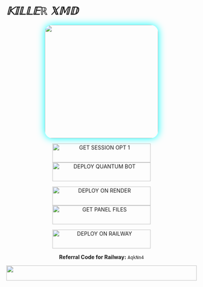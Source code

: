 # _𝕂𝕀𝕃𝕃𝔼ℝ 𝕏𝕄𝔻_
<div align="center">
  <img src="https://files.catbox.moe/db7508.jpg" width="300" style="border-radius: 20px; box-shadow: 0 0 20px #00ffff;"/>
</div>


<p align="center">
  <a href="https://killer-xmd-pair.onrender.com">
    <img title="GET SESSION OPT 1" src="https://img.shields.io/badge/🔑_ᏀᎬͲ_ᏦᏆᏞᏞᎬᎡ_ХᎷᎠ_ᎬՏՏᏆϴΝ-000000?style=for-the-badge&logo=quantum&logoColor=white&color=skyblue" width="260" height="50"/>
  </a>
  
  <a href="https://dashboard.heroku.com/new?template=https://github.com/Obedweb2/Killer-Xmd1">
    <img title="DEPLOY QUANTUM BOT" src="https://img.shields.io/badge/🚀_ᎠᎬᏢᏞϴᎽ_ϴΝ_ᎻᎬᎡϴᏦႮ-000000?style=for-the-badge&logo=heroku&logoColor=white&color=FF00FF" width="260" height="50"/>
  </a>
</p>

<p align="center">
  <a href="https://render.com">
    <img title="DEPLOY ON RENDER" src="https://img.shields.io/badge/🚀_ᎠᎬᏢᏞϴᎽ_ϴΝ_ᎡᎬΝᎠᎬᎡ-000000?style=for-the-badge&logo=render&logoColor=white&color=61DAFB" width="260" height="50"/>
  </a>
  
  <a href="https://github.com/Obedweb/Killer-Xmd1/archive/refs/heads/main.zip">
    <img title="GET PANEL FILES" src="https://img.shields.io/badge/📁_ᏀᎬͲ_ᏢᎪΝΝᎬᏞ_ҒᏆᏞᎬՏ-000000?style=for-the-badge&logo=files&logoColor=white&color=FFA500" width="260" height="50"/>
  </a>
</p>

<p align="center">
  <a href="https://railway.app?referralCode=AqkNn4">
    <img title="DEPLOY ON RAILWAY" src="https://img.shields.io/badge/🚀_ᎠᎬᏢᏞϴᎽ_ϴΝ_ᎡᎪᏆᏞᏔᎪᎽ-000000?style=for-the-badge&logo=railway&logoColor=white&color=purple" width="260" height="50"/>
  </a>
</p>

<!-- Referral Code -->
<p align="center">
  <b>Referral Code for Railway:</b> <code>AqkNn4</code>
</p>

<!-- Glowing Footer -->
<p align="center">
  <img src="https://i.imgur.com/dBaSKWF.gif" height="40" width="100%">
</p>

